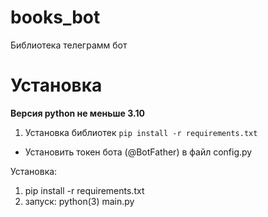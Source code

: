# books_bot
Библиотека телеграмм бот

# Установка
**Версия python не меньше 3.10**

  1. Установка библиотек
    ```pip install -r requirements.txt```

- Установить токен бота (@BotFather) в файл config.py

Установка:
1) pip install -r requirements.txt
2) запуск: python(3) main.py
